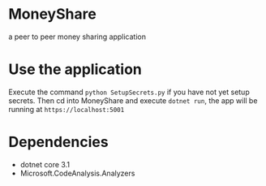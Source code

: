 # MoneyShare
a peer to peer money sharing application
# Use the application
Execute the command `python SetupSecrets.py` if you have not yet setup secrets.
Then cd into MoneyShare and execute `dotnet run`, the app will be running at `https://localhost:5001`
# Dependencies
- dotnet core 3.1
- Microsoft.CodeAnalysis.Analyzers